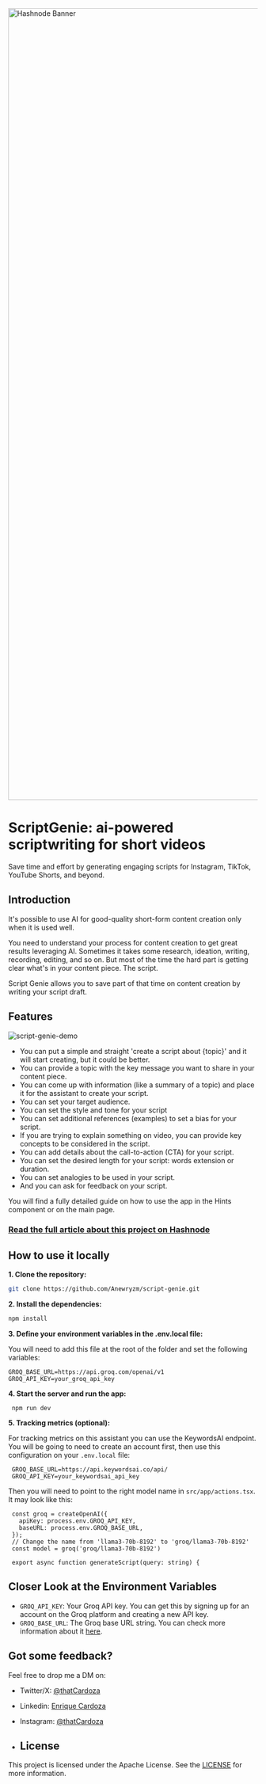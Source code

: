 <img width="1600" alt="Hashnode Banner" src="https://github.com/user-attachments/assets/3c4474bb-922d-486f-b9ad-2280bda3c4ee">

# ScriptGenie: ai-powered scriptwriting for short videos

Save time and effort by generating engaging scripts for Instagram, TikTok, YouTube Shorts, and beyond.

## Introduction
It's possible to use AI for good-quality short-form content creation only when it is used well.

You need to understand your process for content creation to get great results leveraging AI. Sometimes it takes some research, ideation, writing, recording, editing, and so on. But most of the time the hard part is getting clear what's in your content piece. The script.

Script Genie allows you to save part of that time on content creation by writing your script draft.

## Features
![script-genie-demo](https://github.com/user-attachments/assets/0aa0e641-fb8d-411f-b5fb-8868c4d8ada0)

- You can put a simple and straight 'create a script about {topic}' and it will start creating, but it could be better.
- You can provide a topic with the key message you want to share in your content piece.
- You can come up with information (like a summary of a topic) and place it for the assistant to create your script.
- You can set your target audience.
- You can set the style and tone for your script
- You can set additional references (examples) to set a bias for your script.
- If you are trying to explain something on video, you can provide key concepts to be considered in the script.
- You can add details about the call-to-action (CTA) for your script.
- You can set the desired length for your script: words extension or duration.
- You can set analogies to be used in your script.
- And you can ask for feedback on your script.

You will find a fully detailed guide on how to use the app in the Hints component or on the main page.

### [Read the full article about this project on Hashnode](https://cardoza.hashnode.dev/scriptgenie-ai-powered-scriptwriting-for-short-videos)

## How to use it locally

**1. Clone the repository:**
```bash
git clone https://github.com/Anewryzm/script-genie.git
```

**2. Install the dependencies:**

```bash
npm install
```

**3. Define your environment variables in the .env.local file:**

You will need to add this file at the root of the folder and set the following variables:

```
GROQ_BASE_URL=https://api.groq.com/openai/v1
GROQ_API_KEY=your_groq_api_key
```

**4. Start the server and run the app:**
```
 npm run dev
```

**5. Tracking metrics (optional):**

For tracking metrics on this assistant you can use the KeywordsAI endpoint.
You will be going to need to create an account first, then use this configuration on your `.env.local` file:
```
 GROQ_BASE_URL=https://api.keywordsai.co/api/
 GROQ_API_KEY=your_keywordsai_api_key
```

Then you will need to point to the right model name in `src/app/actions.tsx`.
It may look like this:

```
 const groq = createOpenAI({
   apiKey: process.env.GROQ_API_KEY,
   baseURL: process.env.GROQ_BASE_URL,
 });
 // Change the name from 'llama3-70b-8192' to 'groq/llama3-70b-8192'
 const model = groq('groq/llama3-70b-8192')

 export async function generateScript(query: string) {
```


## Closer Look at the Environment Variables
- `GROQ_API_KEY`: Your Groq API key. You can get this by signing up for an account on the Groq platform and creating a new API key.
- `GROQ_BASE_URL`: The Groq base URL string. You can check more information about it [here](https://console.groq.com/docs/openai).

## Got some feedback?
Feel free to drop me a DM on:

- Twitter/X: [@thatCardoza](https://twitter.com/thatCardoza)
- Linkedin: [Enrique Cardoza](https://www.linkedin.com/in/enrique-cardoza/)
- Instagram: [@thatCardoza](https://instagram.com/thatcardoza)

- ## License
This project is licensed under the Apache License. See the [LICENSE](LICENSE) for more information.
